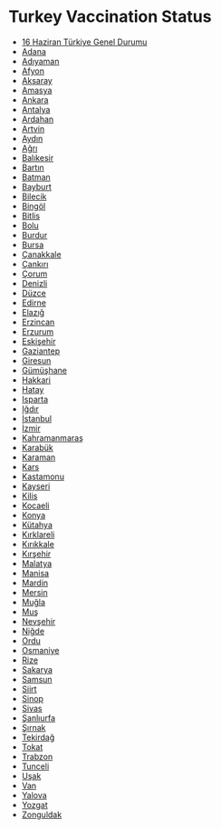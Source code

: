 # Turkey Vaccination Status

- [16 Haziran Türkiye Genel Durumu](https://github.com/battalucar/turkey_vaccination_visualizations/blob/main/5-%2019.06.2021%20(19%20June)/graphs/genel-durum.png)
- [Adana](https://github.com/battalucar/turkey_vaccination_visualizations/blob/main/5-%2019.06.2021%20(19%20June)/graphs/adana.png)
- [Adıyaman](https://github.com/battalucar/turkey_vaccination_visualizations/blob/main/5-%2019.06.2021%20(19%20June)/graphs/adıyaman.png)
- [Afyon](https://github.com/battalucar/turkey_vaccination_visualizations/blob/main/5-%2019.06.2021%20(19%20June)/graphs/afyon.png)
- [Aksaray](https://github.com/battalucar/turkey_vaccination_visualizations/blob/main/5-%2019.06.2021%20(19%20June)/graphs/aksaray.png)
- [Amasya](https://github.com/battalucar/turkey_vaccination_visualizations/blob/main/5-%2019.06.2021%20(19%20June)/graphs/amasya.png)
- [Ankara](https://github.com/battalucar/turkey_vaccination_visualizations/blob/main/5-%2019.06.2021%20(19%20June)/graphs/ankara.png)
- [Antalya](https://github.com/battalucar/turkey_vaccination_visualizations/blob/main/5-%2019.06.2021%20(19%20June)/graphs/antalya.png)
- [Ardahan](https://github.com/battalucar/turkey_vaccination_visualizations/blob/main/5-%2019.06.2021%20(19%20June)/graphs/ardahan.png)
- [Artvin](https://github.com/battalucar/turkey_vaccination_visualizations/blob/main/5-%2019.06.2021%20(19%20June)/graphs/artvin.png)
- [Aydın](https://github.com/battalucar/turkey_vaccination_visualizations/blob/main/5-%2019.06.2021%20(19%20June)/graphs/aydın.png)
- [Ağrı](https://github.com/battalucar/turkey_vaccination_visualizations/blob/main/5-%2019.06.2021%20(19%20June)/graphs/ağrı.png)
- [Balıkesir](https://github.com/battalucar/turkey_vaccination_visualizations/blob/main/5-%2019.06.2021%20(19%20June)/graphs/balıkesir.png)
- [Bartın](https://github.com/battalucar/turkey_vaccination_visualizations/blob/main/5-%2019.06.2021%20(19%20June)/graphs/bartın.png)
- [Batman](https://github.com/battalucar/turkey_vaccination_visualizations/blob/main/5-%2019.06.2021%20(19%20June)/graphs/batman.png)
- [Bayburt](https://github.com/battalucar/turkey_vaccination_visualizations/blob/main/5-%2019.06.2021%20(19%20June)/graphs/bayburt.png)
- [Bilecik](https://github.com/battalucar/turkey_vaccination_visualizations/blob/main/5-%2019.06.2021%20(19%20June)/graphs/bilecik.png)
- [Bingöl](https://github.com/battalucar/turkey_vaccination_visualizations/blob/main/5-%2019.06.2021%20(19%20June)/graphs/bingöl.png)
- [Bitlis](https://github.com/battalucar/turkey_vaccination_visualizations/blob/main/5-%2019.06.2021%20(19%20June)/graphs/bitlis.png)
- [Bolu](https://github.com/battalucar/turkey_vaccination_visualizations/blob/main/5-%2019.06.2021%20(19%20June)/graphs/bolu.png)
- [Burdur](https://github.com/battalucar/turkey_vaccination_visualizations/blob/main/5-%2019.06.2021%20(19%20June)/graphs/burdur.png)
- [Bursa](https://github.com/battalucar/turkey_vaccination_visualizations/blob/main/5-%2019.06.2021%20(19%20June)/graphs/bursa.png)
- [Çanakkale](https://github.com/battalucar/turkey_vaccination_visualizations/blob/main/5-%2019.06.2021%20(19%20June)/graphs/çanakkale.png)
- [Çankırı](https://github.com/battalucar/turkey_vaccination_visualizations/blob/main/5-%2019.06.2021%20(19%20June)/graphs/çankırı.png)
- [Çorum](https://github.com/battalucar/turkey_vaccination_visualizations/blob/main/5-%2019.06.2021%20(19%20June)/graphs/çorum.png)
- [Denizli](https://github.com/battalucar/turkey_vaccination_visualizations/blob/main/5-%2019.06.2021%20(19%20June)/graphs/diyarbakır.png)
- [Düzce](https://github.com/battalucar/turkey_vaccination_visualizations/blob/main/5-%2019.06.2021%20(19%20June)/graphs/düzce.png)
- [Edirne](https://github.com/battalucar/turkey_vaccination_visualizations/blob/main/5-%2019.06.2021%20(19%20June)/graphs/edirne.png)
- [Elazığ](https://github.com/battalucar/turkey_vaccination_visualizations/blob/main/5-%2019.06.2021%20(19%20June)/graphs/elazığ.png)
- [Erzincan](https://github.com/battalucar/turkey_vaccination_visualizations/blob/main/5-%2019.06.2021%20(19%20June)/graphs/erzincan.png)
- [Erzurum](https://github.com/battalucar/turkey_vaccination_visualizations/blob/main/5-%2019.06.2021%20(19%20June)/graphs/erzurum.png)
- [Eskişehir](https://github.com/battalucar/turkey_vaccination_visualizations/blob/main/5-%2019.06.2021%20(19%20June)/graphs/eskişehir.png)
- [Gaziantep](https://github.com/battalucar/turkey_vaccination_visualizations/blob/main/5-%2019.06.2021%20(19%20June)/graphs/gaziantep.png)
- [Giresun](https://github.com/battalucar/turkey_vaccination_visualizations/blob/main/5-%2019.06.2021%20(19%20June)/graphs/giresun.png)
- [Gümüşhane](https://github.com/battalucar/turkey_vaccination_visualizations/blob/main/5-%2019.06.2021%20(19%20June)/graphs/gümüşhane.png)
- [Hakkari](https://github.com/battalucar/turkey_vaccination_visualizations/blob/main/5-%2019.06.2021%20(19%20June)/graphs/hakkari.png)
- [Hatay](https://github.com/battalucar/turkey_vaccination_visualizations/blob/main/5-%2019.06.2021%20(19%20June)/graphs/hatay.png)
- [Isparta](https://github.com/battalucar/turkey_vaccination_visualizations/blob/main/5-%2019.06.2021%20(19%20June)/graphs/isparta.png)
- [Iğdır](https://github.com/battalucar/turkey_vaccination_visualizations/blob/main/5-%2019.06.2021%20(19%20June)/graphs/iğdır.png)
- [İstanbul](https://github.com/battalucar/turkey_vaccination_visualizations/blob/main/5-%2019.06.2021%20(19%20June)/graphs/istanbul.png)
- [İzmir](https://github.com/battalucar/turkey_vaccination_visualizations/blob/main/5-%2019.06.2021%20(19%20June)/graphs/izmir.png)
- [Kahramanmaraş](https://github.com/battalucar/turkey_vaccination_visualizations/blob/main/5-%2019.06.2021%20(19%20June)/graphs/kahramanmaraş.png)
- [Karabük](https://github.com/battalucar/turkey_vaccination_visualizations/blob/main/5-%2019.06.2021%20(19%20June)/graphs/karabük.png)
- [Karaman](https://github.com/battalucar/turkey_vaccination_visualizations/blob/main/5-%2019.06.2021%20(19%20June)/graphs/karaman.png)
- [Kars](https://github.com/battalucar/turkey_vaccination_visualizations/blob/main/5-%2019.06.2021%20(19%20June)/graphs/kars.png)
- [Kastamonu](https://github.com/battalucar/turkey_vaccination_visualizations/blob/main/5-%2019.06.2021%20(19%20June)/graphs/kastamonu.png)
- [Kayseri](https://github.com/battalucar/turkey_vaccination_visualizations/blob/main/5-%2019.06.2021%20(19%20June)/graphs/kayseri.png)
- [Kilis](https://github.com/battalucar/turkey_vaccination_visualizations/blob/main/5-%2019.06.2021%20(19%20June)/graphs/kilis.png)
- [Kocaeli](https://github.com/battalucar/turkey_vaccination_visualizations/blob/main/5-%2019.06.2021%20(19%20June)/graphs/kocaeli.png)
- [Konya](https://github.com/battalucar/turkey_vaccination_visualizations/blob/main/5-%2019.06.2021%20(19%20June)/graphs/konya.png)
- [Kütahya](https://github.com/battalucar/turkey_vaccination_visualizations/blob/main/5-%2019.06.2021%20(19%20June)/graphs/kütahya.png)
- [Kırklareli](https://github.com/battalucar/turkey_vaccination_visualizations/blob/main/5-%2019.06.2021%20(19%20June)/graphs/kırklareli.png)
- [Kırıkkale](https://github.com/battalucar/turkey_vaccination_visualizations/blob/main/5-%2019.06.2021%20(19%20June)/graphs/kırıkkale.png)
- [Kırşehir](https://github.com/battalucar/turkey_vaccination_visualizations/blob/main/5-%2019.06.2021%20(19%20June)/graphs/kırşehir.png)
- [Malatya](https://github.com/battalucar/turkey_vaccination_visualizations/blob/main/5-%2019.06.2021%20(19%20June)/graphs/malatya.png)
- [Manisa](https://github.com/battalucar/turkey_vaccination_visualizations/blob/main/5-%2019.06.2021%20(19%20June)/graphs/manisa.png)
- [Mardin](https://github.com/battalucar/turkey_vaccination_visualizations/blob/main/5-%2019.06.2021%20(19%20June)/graphs/mardin.png)
- [Mersin](https://github.com/battalucar/turkey_vaccination_visualizations/blob/main/5-%2019.06.2021%20(19%20June)/graphs/mersin.png)
- [Muğla](https://github.com/battalucar/turkey_vaccination_visualizations/blob/main/5-%2019.06.2021%20(19%20June)/graphs/muğla.png)
- [Muş](https://github.com/battalucar/turkey_vaccination_visualizations/blob/main/5-%2019.06.2021%20(19%20June)/graphs/muş.png)
- [Nevşehir](https://github.com/battalucar/turkey_vaccination_visualizations/blob/main/5-%2019.06.2021%20(19%20June)/graphs/nevşehir.png)
- [Niğde](https://github.com/battalucar/turkey_vaccination_visualizations/blob/main/5-%2019.06.2021%20(19%20June)/graphs/niğde.png)
- [Ordu](https://github.com/battalucar/turkey_vaccination_visualizations/blob/main/5-%2019.06.2021%20(19%20June)/graphs/ordu.png)
- [Osmaniye](https://github.com/battalucar/turkey_vaccination_visualizations/blob/main/5-%2019.06.2021%20(19%20June)/graphs/osmaniye.png)
- [Rize](https://github.com/battalucar/turkey_vaccination_visualizations/blob/main/5-%2019.06.2021%20(19%20June)/graphs/rize.png)
- [Sakarya](https://github.com/battalucar/turkey_vaccination_visualizations/blob/main/5-%2019.06.2021%20(19%20June)/graphs/sakarya.png)
- [Samsun](https://github.com/battalucar/turkey_vaccination_visualizations/blob/main/5-%2019.06.2021%20(19%20June)/graphs/samsun.png)
- [Siirt](https://github.com/battalucar/turkey_vaccination_visualizations/blob/main/5-%2019.06.2021%20(19%20June)/graphs/siirt.png)
- [Sinop](https://github.com/battalucar/turkey_vaccination_visualizations/blob/main/5-%2019.06.2021%20(19%20June)/graphs/sinop.png)
- [Sivas](https://github.com/battalucar/turkey_vaccination_visualizations/blob/main/5-%2019.06.2021%20(19%20June)/graphs/sivas.png)
- [Şanlıurfa](https://github.com/battalucar/turkey_vaccination_visualizations/blob/main/5-%2019.06.2021%20(19%20June)/graphs/şanlıurfa.png)
- [Şırnak](https://github.com/battalucar/turkey_vaccination_visualizations/blob/main/5-%2019.06.2021%20(19%20June)/graphs/şırnak.png)
- [Tekirdağ](https://github.com/battalucar/turkey_vaccination_visualizations/blob/main/5-%2019.06.2021%20(19%20June)/graphs/tekirdağ.png)
- [Tokat](https://github.com/battalucar/turkey_vaccination_visualizations/blob/main/5-%2019.06.2021%20(19%20June)/graphs/tokat.png)
- [Trabzon](https://github.com/battalucar/turkey_vaccination_visualizations/blob/main/5-%2019.06.2021%20(19%20June)/graphs/trabzon.png)
- [Tunceli](https://github.com/battalucar/turkey_vaccination_visualizations/blob/main/5-%2019.06.2021%20(19%20June)/graphs/tunceli.png)
- [Uşak](https://github.com/battalucar/turkey_vaccination_visualizations/blob/main/5-%2019.06.2021%20(19%20June)/graphs/uşak.png)
- [Van](https://github.com/battalucar/turkey_vaccination_visualizations/blob/main/5-%2019.06.2021%20(19%20June)/graphs/van.png)
- [Yalova](https://github.com/battalucar/turkey_vaccination_visualizations/blob/main/5-%2019.06.2021%20(19%20June)/graphs/yalova.png)
- [Yozgat](https://github.com/battalucar/turkey_vaccination_visualizations/blob/main/5-%2019.06.2021%20(19%20June)/graphs/yozgat.png)
- [Zonguldak](https://github.com/battalucar/turkey_vaccination_visualizations/blob/main/5-%2019.06.2021%20(19%20June)/graphs/zonguldak.png)
